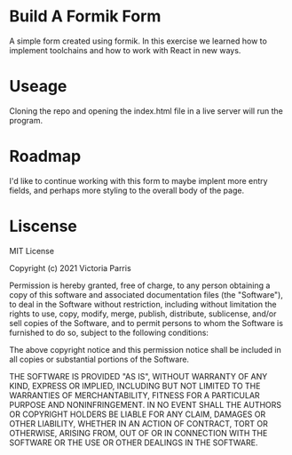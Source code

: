 # Build A Formik Form
A simple form created using formik.  In this exercise we learned how to implement toolchains and how to work with React in new ways.

# Useage
Cloning the repo and opening the index.html file in a live server will run the program.

# Roadmap
I'd like to continue working with this form to maybe implent more entry fields, and perhaps more styling to the overall body of the page.

# Liscense 
MIT License

Copyright (c) 2021 Victoria Parris

Permission is hereby granted, free of charge, to any person obtaining a copy of this software and associated documentation files (the "Software"), to deal in the Software without restriction, including without limitation the rights to use, copy, modify, merge, publish, distribute, sublicense, and/or sell copies of the Software, and to permit persons to whom the Software is furnished to do so, subject to the following conditions:

The above copyright notice and this permission notice shall be included in all copies or substantial portions of the Software.

THE SOFTWARE IS PROVIDED "AS IS", WITHOUT WARRANTY OF ANY KIND, EXPRESS OR IMPLIED, INCLUDING BUT NOT LIMITED TO THE WARRANTIES OF MERCHANTABILITY, FITNESS FOR A PARTICULAR PURPOSE AND NONINFRINGEMENT. IN NO EVENT SHALL THE AUTHORS OR COPYRIGHT HOLDERS BE LIABLE FOR ANY CLAIM, DAMAGES OR OTHER LIABILITY, WHETHER IN AN ACTION OF CONTRACT, TORT OR OTHERWISE, ARISING FROM, OUT OF OR IN CONNECTION WITH THE SOFTWARE OR THE USE OR OTHER DEALINGS IN THE SOFTWARE.
